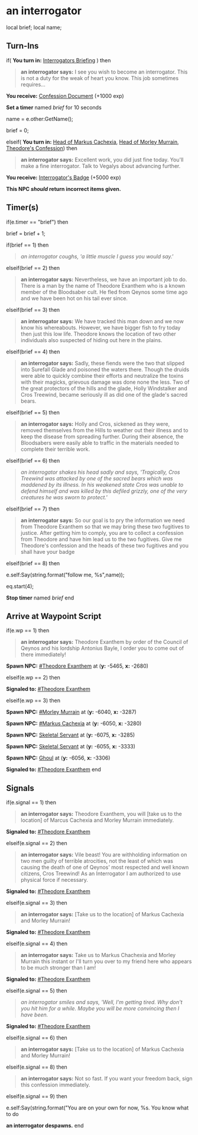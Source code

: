 # an interrogator

local brief;
local name;

## Turn-Ins




if( **You turn in:** [Interrogators Briefing](/item/18292) ) then 


>**an interrogator says:** I see you wish to become an interrogator. This is not a duty for the weak of heart you know. This job sometimes requires...


 **You receive:**  [Confession Document](/item/2344) (+1000 exp)


**Set a timer** named *brief* for 10 seconds


name = e.other:GetName();


brief = 0;

elseif( **You turn in:** [Head of Markus Cachexia](/item/2390), [Head of Morley Murrain](/item/2391), [Theodore's Confession](/item/2395)) then 


>**an interrogator says:** Excellent work, you did just fine today. You'll make a fine interrogator. Talk to Vegalys about advancing further.


 **You receive:**  [Interrogator's Badge](/item/2387) (+5000 exp)

**This NPC *should* return incorrect items given.**

## Timer(s)

if(e.timer == "brief") then


brief = brief + 1;

if(brief == 1) then


>*an interrogator coughs, 'a little muscle I guess you would say.'*

elseif(brief == 2) then


>**an interrogator says:** Nevertheless, we have an important job to do. There is a man by the name of Theodore Exanthem who is a known member of the Bloodsaber cult. He fled from Qeynos some time ago and we have been hot on his tail ever since.

elseif(brief == 3) then


>**an interrogator says:** We have tracked this man down and we now know his whereabouts. However, we have bigger fish to fry today then just this low life. Theodore knows the location of two other individuals also suspected of hiding out here in the plains.

elseif(brief == 4) then


>**an interrogator says:** Sadly, these fiends were the two that slipped into Surefall Glade and poisoned the waters there. Though the druids were able to quickly combine their efforts and neutralize the toxins with their magicks, grievous damage was done none the less. Two of the great protectors of the hills and the glade, Holly Windstalker and Cros Treewind, became seriously ill as did one of the glade's sacred bears.

elseif(brief == 5) then


>**an interrogator says:** Holly and Cros, sickened as they were, removed themselves from the Hills to weather out their illness and to keep the disease from spreading further. During their absence, the Bloodsabers were easily able to traffic in the materials needed to complete their terrible work.

elseif(brief == 6) then


>*an interrogator shakes his head sadly and says, 'Tragically, Cros Treewind was attacked by one of the sacred bears which was maddened by its illness. In his weakened state Cros was unable to defend himself and was killed by this defiled grizzly, one of the very creatures he was sworn to protect.'*

elseif(brief == 7) then


>**an interrogator says:** So our goal is to pry the information we need from Theodore Exanthem so that we may bring these two fugitives to justice. After getting him to comply, you are to collect a confession from Theodore and have him lead us to the two fugitives. Give me Theodore's confession and the heads of these two fugitives and you shall have your badge

elseif(brief == 8) then


e.self:Say(string.format("follow me, %s",name));


eq.start(4); 


**Stop timer** named *brief*
end

## Arrive at Waypoint Script

if(e.wp == 1) then





>**an interrogator says:** Theodore Exanthem by order of the Council of Qeynos and his lordship Antonius Bayle, I order you to come out of there immediately!


**Spawn NPC:**  [\#Theodore Exanthem](/npc/14146) at (**y:** -5465, **x:** -2680)

elseif(e.wp == 2) then  


**Signaled to:**  [\#Theodore Exanthem](/npc/14146)

elseif(e.wp == 3) then


**Spawn NPC:**  [\#Morley Murrain](/npc/14147) at (**y:** -6040, **x:** -3287)


**Spawn NPC:**  [\#Markus Cachexia](/npc/14127) at (**y:** -6050, **x:** -3280)


**Spawn NPC:**  [Skeletal Servant](/npc/14140) at (**y:** -6075, **x:** -3285)


**Spawn NPC:**  [Skeletal Servant](/npc/14140) at (**y:** -6055, **x:** -3333)


**Spawn NPC:**  [Ghoul](/npc/14148) at (**y:** -6056, **x:** -3306)


**Signaled to:**  [\#Theodore Exanthem](/npc/14146)
end

## Signals

if(e.signal == 1) then


>**an interrogator says:** Theodore Exanthem, you will [take us to the location] of Marcus Cachexia and Morley Murrain immediately.


**Signaled to:**  [\#Theodore Exanthem](/npc/14146)

elseif(e.signal == 2) then


>**an interrogator says:** Vile beast! You are withholding information on two men guilty of terrible atrocities, not the least of which was causing the death of one of Qeynos' most respected and well known citizens, Cros Treewind! As an Interrogator I am authorized to use physical force if necessary.


**Signaled to:**  [\#Theodore Exanthem](/npc/14146)

elseif(e.signal == 3) then


>**an interrogator says:** [Take us to the location] of Markus Cachexia and Morley Murrain!


**Signaled to:**  [\#Theodore Exanthem](/npc/14146)

elseif(e.signal == 4) then


>**an interrogator says:** Take us to Markus Chachexia and Morley Murrain this instant or I'll turn you over to my friend here who appears to be much stronger than I am!


**Signaled to:**  [\#Theodore Exanthem](/npc/14146)

elseif(e.signal == 5) then


>*an interrogator smiles and says, 'Well, I'm getting tired. Why don't you hit him for a while. Maybe you will be more convincing then I have been.*


**Signaled to:**  [\#Theodore Exanthem](/npc/14146)

elseif(e.signal == 6) then


>**an interrogator says:** [Take us to the location] of Markus Cachexia and Morley Murrain!









elseif(e.signal == 8) then


>**an interrogator says:** Not so fast. If you want your freedom back, sign this confession immediately.

elseif(e.signal == 9) then


e.self:Say(string.format("You are on your own for now, %s. You know what to do 


**an interrogator despawns.**
end

